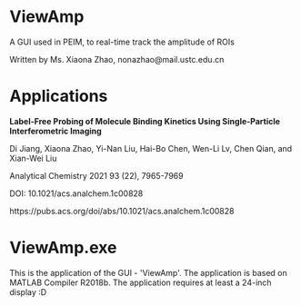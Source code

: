 # ViewAmp
<p>A GUI used in PEIM, to real-time track the amplitude of ROIs</p>
<p>Written by Ms. Xiaona Zhao, nonazhao@mail.ustc.edu.cn</p>

# Applications
<p><b>Label-Free Probing of Molecule Binding Kinetics Using Single-Particle Interferometric Imaging</b></p>
<p>Di Jiang, Xiaona Zhao, Yi-Nan Liu, Hai-Bo Chen, Wen-Li Lv, Chen Qian, and Xian-Wei Liu</p>
<p>Analytical Chemistry 2021 93 (22), 7965-7969</p>
<p>DOI: 10.1021/acs.analchem.1c00828</p>
https://pubs.acs.org/doi/abs/10.1021/acs.analchem.1c00828

# ViewAmp.exe
This is the application of the GUI - 'ViewAmp'.
The application is based on MATLAB Compiler R2018b.
The application requires at least a 24-inch display :D
